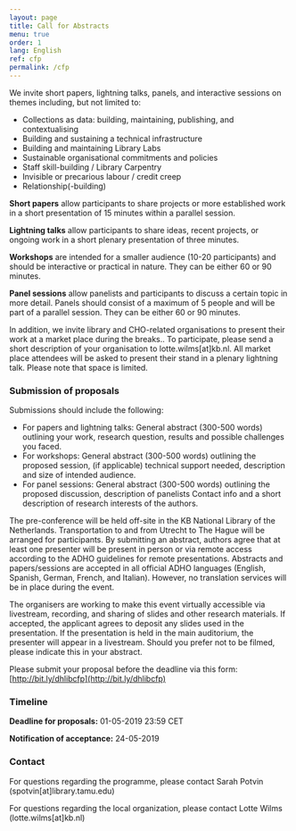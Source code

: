 ```yaml
---
layout: page
title: Call for Abstracts
menu: true
order: 1
lang: English
ref: cfp
permalink: /cfp
---
```

We invite short papers, lightning talks, panels, and interactive sessions on themes including, but not limited to:
* Collections as data:  building, maintaining, publishing, and contextualising
* Building and sustaining a technical infrastructure
* Building and maintaining Library Labs
* Sustainable organisational commitments and policies
* Staff skill-building / Library Carpentry
* Invisible or precarious labour / credit creep
* Relationship(-building)

**Short papers** allow participants to share projects or more established work in a short presentation of 15 minutes within a parallel session.

**Lightning talks** allow participants to share ideas, recent projects, or ongoing work in a short plenary presentation of three minutes.

**Workshops** are intended for a smaller audience (10-20 participants) and should be interactive or practical in nature. They can be either 60 or 90 minutes.

**Panel sessions** allow panelists and participants to discuss a certain topic in more detail. Panels should consist of a maximum of 5 people and will be part of a parallel session. They can be either 60 or 90 minutes.

In addition,  we invite library and CHO-related organisations to present their work at a market place during the breaks.. To participate, please send a short description of your organisation to lotte.wilms[at]kb.nl. All market place attendees will be asked to present their stand in a plenary lightning talk. Please note that space is limited.

### Submission of proposals
Submissions should include the following:
* For papers and lightning talks: General abstract (300-500 words) outlining your work, research question, results and possible challenges you faced.
* For workshops: General abstract (300-500 words) outlining the proposed session, (if applicable) technical support needed, description and size of intended audience.
* For panel sessions: General abstract (300-500 words) outlining the proposed discussion, description of panelists
Contact info and a short description of research interests of the authors.

The pre-conference will be held off-site in the KB National Library of the Netherlands. Transportation to and from Utrecht to The Hague will be arranged for participants. By submitting an abstract, authors agree that at least one presenter will be present in person or via remote access according to the ADHO guidelines for remote presentations. Abstracts and papers/sessions are accepted in all official ADHO languages (English, Spanish, German, French, and Italian). However, no translation services will be in place during the event.

The organisers are working to make this event virtually accessible via livestream, recording, and sharing of slides and other research materials. If accepted, the applicant agrees to deposit any slides used in the presentation. If the presentation is held in the main auditorium, the presenter will appear in a livestream. Should you prefer not to be filmed, please indicate this in your abstract.

Please submit your proposal before the deadline via this form: [http://bit.ly/dhlibcfp](http://bit.ly/dhlibcfp)

### Timeline
**Deadline for proposals:** 01-05-2019 23:59 CET

**Notification of acceptance:** 24-05-2019

### Contact
For questions regarding the programme, please contact Sarah Potvin (spotvin[at]library.tamu.edu)

For questions regarding the local organization, please contact Lotte Wilms (lotte.wilms[at]kb.nl)
